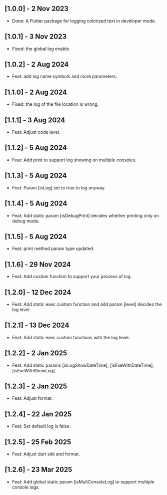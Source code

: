 ## [1.0.0] - 2 Nov 2023

* Done: A Flutter package for logging colorized text in developer mode.

## [1.0.1] - 3 Nov 2023

* Fixed: the global log enable.

## [1.0.2] - 2 Aug 2024

* Feat: add log name symbols and more parameters.

## [1.1.0] - 2 Aug 2024

* Fixed: the log of the file location is wrong.

## [1.1.1] - 3 Aug 2024

* Feat: Adjust code level.

## [1.1.2] - 5 Aug 2024

* Feat: Add print to support log showing on multiple consoles.
  
## [1.1.3] - 5 Aug 2024

* Feat: Param [isLog] set to true to log anyway.

## [1.1.4] - 5 Aug 2024

* Feat: Add static param [isDebugPrint] decides whether printing only on debug mode.

## [1.1.5] - 5 Aug 2024

* Feat: print method param type updated.

## [1.1.6] - 29 Nov 2024

* Feat: Add custom function to support your process of log.

## [1.2.0] - 12 Dec 2024

* Feat: Add static exec custom function and add param [level] decides the log level.
  
## [1.2.1] - 13 Dec 2024

* Feat: Add static exec custom functions with the log level.

## [1.2.2] - 2 Jan 2025

* Feat: Add static params [isLogShowDateTime], [isExeWithDateTime], [isExeWithShowLog].

## [1.2.3] - 2 Jan 2025

* Feat: Adjust format.

## [1.2.4] - 22 Jan 2025

* Feat: Set default log is false.

## [1.2.5] - 25 Feb 2025

* Feat: Adjust dart sdk and format.

## [1.2.6] - 23 Mar 2025

* Feat: Add global static param [isMultConsoleLog] to support multiple console logs.